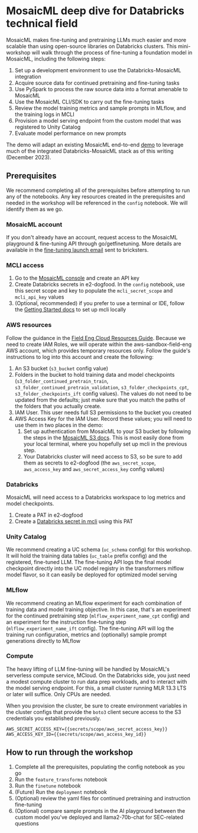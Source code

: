 # MosaicML deep dive for Databricks technical field

MosaicML makes fine-tuning and pretraining LLMs much easier and more scalable than using open-source libraries on Databricks clusters. This mini-workshop will walk through the process of fine-tuning a foundation model in MosaicML, including the following steps:
1. Set up a development environment to use the Databricks-MosaicML integration
2. Acquire source data for continued pretraining and fine-tuning tasks
3. Use PySpark to process the raw source data into a format amenable to MosaicML
4. Use the MosaicML CLI/SDK to carry out the fine-tuning tasks
5. Review the model training metrics and sample prompts in MLflow, and the training logs in MCLI
6. Provision a model serving endpoint from the custom model that was registered to Unity Catalog
7. Evaluate model performance on new prompts

The demo will adapt an existing MosaicML end-to-end [demo](https://github.com/mosaicml/examples/tree/main/examples/end-to-end-examples/sec_10k_qa) to leverage much of the integrated Databricks-MosaicML stack as of this writing (December 2023).

## Prerequisites
We recommend completing all of the prerequisites before attempting to run any of the notebooks. Any key resources created in the prerequisites and needed in the workshop will be referenced in the `config` notebook. We will identify them as we go.

### MosaicML account
If you don't already have an account, request access to the MosaicML playground & fine-tuning API through go/getfinetuning. More details are available in the [fine-tuning launch email](https://docs.google.com/document/d/1D8z0Y4iRgQOLXQr2VclCQvpzxnu0_nWT5x8iSkXKml8/edit) sent to bricksters. 

### MCLI access
1. Go to the [MosaicML console](https://console.mosaicml.com/account) and create an API key
2. Create Databricks secrets in e2-dogfood. In the `config` notebook, use this secret scope and key to populate the `mcli_secret_scope` and `mcli_api_key` values
3. (Optional, recommended) if you prefer to use a terminal or IDE, follow the [Getting Started docs](https://docs.mosaicml.com/en/latest/getting_started.html) to set up mcli locally

### AWS resources
Follow the guidance in the [Field Eng Cloud Resources Guide](https://databricks.atlassian.net/wiki/spaces/FE/pages/1947665233/Field-eng+Cloud+Resources+Guide#AWS-Cloud-Resources). Because we need to create IAM Roles, we will operate within the aws-sandbox-field-eng AWS account, which provides temporary resources only. Follow the guide's instructions to log into this account and create the following:
1. An S3 bucket (`s3_bucket` config value)
2. Folders in the bucket to hold training data and model checkpoints (`s3_folder_continued_pretrain_train`, `s3_folder_continued_pretrain_validation`, `s3_folder_checkpoints_cpt`, `s3_folder_checkpoints_ift` config values). The values do not need to be updated from the defaults; just make sure that you match the paths of the folders that you actually create.
3. IAM User. This user needs full S3 permissions to the bucket you created
4. AWS Access Key for the IAM User. Record these values; you will need to use them in two places in the demo:
    1. Set up authentication from MosaicML to your S3 bucket by following the steps in the [MosaicML S3 docs](https://docs.mosaicml.com/projects/mcli/en/latest/resources/secrets/s3.html). This is most easily done from your local terminal, where you hopefully set up mcli in the previous step.
    2. Your Databricks cluster will need access to S3, so be sure to add them as secrets to e2-dogfood (the `aws_secret_scope`, `aws_access_key` and `aws_secret_access_key` config values)

### Databricks
MosaicML will need access to a Databricks workspace to log metrics and model checkpoints. 
1. Create a PAT in e2-dogfood
2. Create a [Databricks secret in mcli](https://docs.mosaicml.com/projects/mcli/en/latest/resources/secrets/databricks.html) using this PAT

### Unity Catalog
We recommend creating a UC schema (`uc_schema` config) for this workshop. It will hold the training data tables (`uc_table` prefix config) and the registered, fine-tuned LLM. The fine-tuning API logs the final model checkpoint directly into the UC model registry in the transformers mlflow model flavor, so it can easily be deployed for optimized model serving 

### MLflow 
We recommend creating an MLflow experiment for each combination of training data and model training objective. In this case, that's an experiment for the continued pretraining step (`mlflow_experiment_name_cpt` config) and an experiment for the instruction fine-tuning step (`mlflow_experiment_name_ift` config). The fine-tuning API will log the training run configuration, metrics and (optionally) sample prompt generations directly to MLflow

### Compute
The heavy lifting of LLM fine-tuning will be handled by MosaicML's serverless compute service, MCloud. On the Databricks side, you just need a modest compute cluster to run data prep workloads, and to interact with the model serving endpoint. For this, a small cluster running MLR 13.3 LTS or later will suffice. Only CPUs are needed. 

When you provision the cluster, be sure to create environment variables in the cluster configs that provide the `boto3` client secure access to the S3 credentials you established previously. 
```
AWS_SECRET_ACCESS_KEY={{secrets/scope/aws_secret_access_key}}
AWS_ACCESS_KEY_ID={{secrets/scope/aws_access_key_id}}
```

## How to run through the workshop
1. Complete all the prerequisites, populating the config notebook as you go
2. Run the `feature_transforms` notebook
3. Run the `finetune` notebook
4. (Future) Run the `deployment` notebook
5. (Optional) review the yaml files for continued pretraining and instruction fine-tuning
6. (Optional) compare sample prompts in the AI playground between the custom model you've deployed and llama2-70b-chat for SEC-related questions

